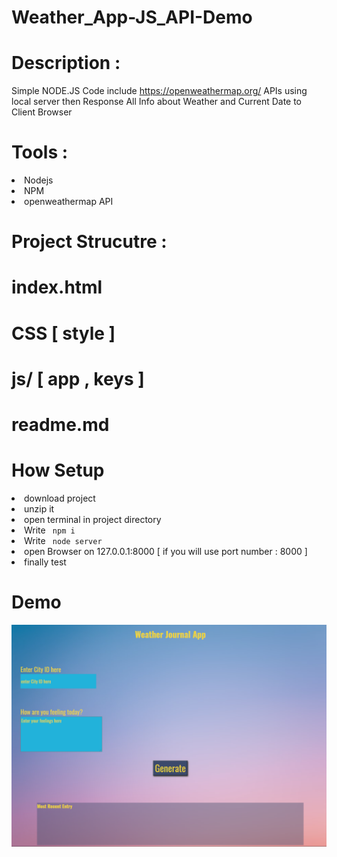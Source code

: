 # Weather_App-JS_API-Demo

# Description :
Simple NODE.JS Code include https://openweathermap.org/ APIs using local server 
then Response All Info about Weather and Current Date to Client Browser 

# Tools :
<li> Nodejs
<li> NPM 
<li> openweathermap API  

# Project Strucutre : 
 # index.html 
 # CSS [ style ]
 # js/ [ app , keys ]
 # readme.md

# How Setup 
 <li> download project 
 <li> unzip it 
 <li> open terminal in project directory 
 <li> Write <code> npm i  </code>
 <li> Write <code> node server </code>
 <li> open Browser on 127.0.0.1:8000 [ if you will use port number : 8000 ]
<li> finally test 

# Demo 
<img src="img.png">
